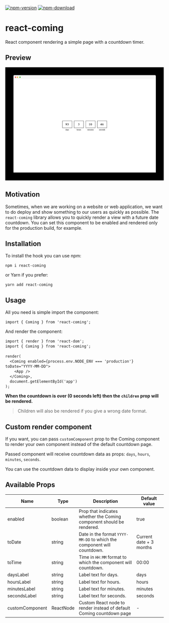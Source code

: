 [![npm-version](https://img.shields.io/npm/v/react-coming.svg)](https://www.npmjs.com/package/react-coming)
[![npm-download](https://img.shields.io/npm/dt/react-coming.svg)](https://www.npmjs.com/package/react-coming)

# react-coming

React component rendering a simple page with a countdown timer.

## Preview

![preview.png](https://raw.githubusercontent.com/cyntler/react-coming/main/preview.png)

## Motivation

Sometimes, when we are working on a website or web application, we want to do deploy and show something to our users as quickly as possible. The `react-coming` library allows you to quickly render a view with a future date countdown. You can set this component to be enabled and rendered only for the production build, for example.

## Installation

To install the hook you can use npm:

```shell
npm i react-coming
```

or Yarn if you prefer:

```shell
yarn add react-coming
```

## Usage

All you need is simple import the component:

```tsx
import { Coming } from 'react-coming';
```

And render the component:

```tsx
import { render } from 'react-dom';
import { Coming } from 'react-coming';

render(
  <Coming enabled={process.env.NODE_ENV === 'production'} toDate="YYYY-MM-DD">
    <App />
  </Coming>,
  document.getElementById('app')
);
```

**When the countdown is over (0 seconds left) then the `children` prop will be rendered.**

> Children will also be rendered if you give a wrong date format.

## Custom render component

If you want, you can pass `customComponent` prop to the Coming component to render your own component instead of the default countdown page.

Passed component will receive countdown data as props:
`days`, `hours`, `minutes`, `seconds`.

You can use the countdown data to display inside your own component.

## Available Props

| Name            | Type      | Description                                                            | Default value           |
| --------------- | --------- | ---------------------------------------------------------------------- | ----------------------- |
| enabled         | boolean   | Prop that indicates whether the Coming component should be rendered.   | true                    |
| toDate          | string    | Date in the format `YYYY-MM-DD` to which the component will countdown. | Current date + 3 months |
| toTime          | string    | Time in `HH:MM` format to which the component will countdown.          | 00:00                   |
| daysLabel       | string    | Label text for days.                                                   | days                    |
| hoursLabel      | string    | Label text for hours.                                                  | hours                   |
| minutesLabel    | string    | Label text for minutes.                                                | minutes                 |
| secondsLabel    | string    | Label text for seconds.                                                | seconds                 |
| customComponent | ReactNode | Custom React node to render instead of default Coming countdown page   | -                       |
